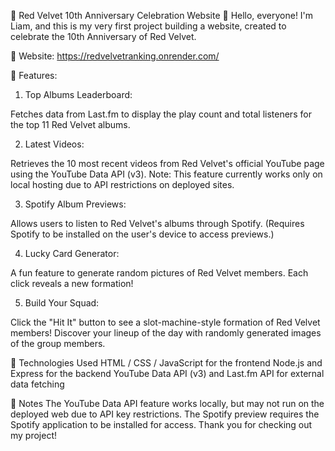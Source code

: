 🎉 Red Velvet 10th Anniversary Celebration Website 🎉
Hello, everyone! I'm Liam, and this is my very first project building a website, created to celebrate the 10th Anniversary of Red Velvet.

🌟 Website: https://redvelvetranking.onrender.com/

🌟 Features:

1. Top Albums Leaderboard:
  
  Fetches data from Last.fm to display the play count and total listeners for the top 11 Red Velvet albums.

2. Latest Videos:

  Retrieves the 10 most recent videos from Red Velvet's official YouTube page using the YouTube Data API (v3).
  Note: This feature currently works only on local hosting due to API restrictions on deployed sites.

3. Spotify Album Previews:

  Allows users to listen to Red Velvet's albums through Spotify. (Requires Spotify to be installed on the user's device to access previews.)

4. Lucky Card Generator:

  A fun feature to generate random pictures of Red Velvet members. Each click reveals a new formation!

5. Build Your Squad:

  Click the "Hit It" button to see a slot-machine-style formation of Red Velvet members! Discover your lineup of the day with randomly generated images of the group members.

🚀 Technologies Used
HTML / CSS / JavaScript for the frontend
Node.js and Express for the backend
YouTube Data API (v3) and Last.fm API for external data fetching

📢 Notes
The YouTube Data API feature works locally, but may not run on the deployed web due to API key restrictions.
The Spotify preview requires the Spotify application to be installed for access.
Thank you for checking out my project!




